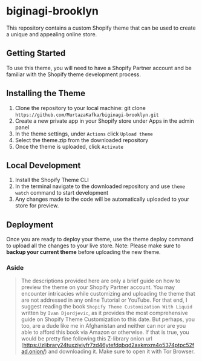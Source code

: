 # biginagi-brooklyn
This repository contains a custom Shopify theme that can be used to create a unique and appealing online store.

## Getting Started

To use this theme, you will need to have a Shopify Partner account and be familiar with the Shopify theme development process.


## Installing the Theme

1. Clone the repository to your local machine: git clone `https://github.com/MurtazaKafka/biginagi-brooklyn.git`
2. Create a new private app in your Shopify store under Apps in the admin panel
3. In the theme settings, under `Actions` click `Upload theme`
4. Select the theme.zip from the downloaded repository
5. Once the theme is uploaded, click `Activate`

## Local Development

1. Install the Shopify Theme CLI
2. In the terminal navigate to the downloaded repository and use `theme watch` command to start development
3. Any changes made to the code will be automatically uploaded to your store for preview.


## Deployment

Once you are ready to deploy your theme, use the theme deploy command to upload all the changes to your live store.
Note: Please make sure to **backup your current theme** before uploading the new theme.


### Aside

> The descriptions provided here are only a brief guide on how to preview the theme on your Shopify Partner account. You may encounter intricacies while customizing and uploading the theme that are not addressed in any online Tutorial or YouTube. For that end, I suggest reading the book `Shopify Theme Customization With Liquid` written by `Ivan Djordjevic`, as it provides the most comprehensive guide on Shopify Theme Customization to this date. But perhaps, you too, are a dude like me in Afghanistan and neither can nor are you able to afford this book via Amazon or otherwise. If that is true, you would be pretty fine following this Z-library onion url (https://zlibrary24tuxziyiyfr7zd46ytefdqbqd2axkmxm4o5374ptpc52fad.onion/) and downloading it. Make sure to open it with Tor Browser.
